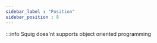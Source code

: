 ```yaml
---
sidebar_label : "Position"
sidebar_position : 8
---
```


:::info
Squig does'nt supports object oriented programming